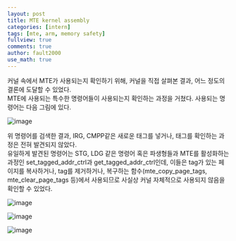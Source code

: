 ```yaml
---
layout: post
title: MTE kernel assembly
categories: [intern]
tags: [mte, arm, memory safety]
fullview: true
comments: true
author: fault2000
use_math: true
---
```


커널 속에서 MTE가 사용되는지 확인하기 위해, 커널을 직접 살펴본 결과, 어느 정도의 결론에 도달할 수 있었다.   
MTE에 사용되는 특수한 명령어들이 사용되는지 확인하는 과정을 거쳤다. 사용되는 명령어는 다음 그림에 있다.  

![image](https://user-images.githubusercontent.com/73513005/158526078-e9aa69b1-8df1-4ca3-b262-331507706585.png)  

위 명령어를 검색한 결과, IRG, CMPP같은 새로운 태그를 넣거나, 태그를 확인하는 과정은 전혀 발견되지 않았다.  
유일하게 발견된 명령어는 STG, LDG 같은 명령어 혹은 파생형들과 MTE를 활성화하는 과정인 set_tagged_addr_ctrl과 get_tagged_addr_ctrl인데, 이들은 tag가 있는 페이지를 복사하거나, tag를 제거하거나, 복구하는 함수(mte_copy_page_tags, mte_clear_page_tags 등)에서 사용되므로 사실상 커널 자체적으로 사용되지 않음을 확인할 수 있었다.  

![image](https://user-images.githubusercontent.com/73513005/170437635-58cea146-fb06-4e04-a00f-ad211b085cd7.png)

![image](https://user-images.githubusercontent.com/73513005/170437709-74560d8f-293c-4de2-b296-8e595cd83df5.png)

![image](https://user-images.githubusercontent.com/73513005/170437776-d332c9a1-7f34-4484-ad51-68acbcb6abf9.png)
